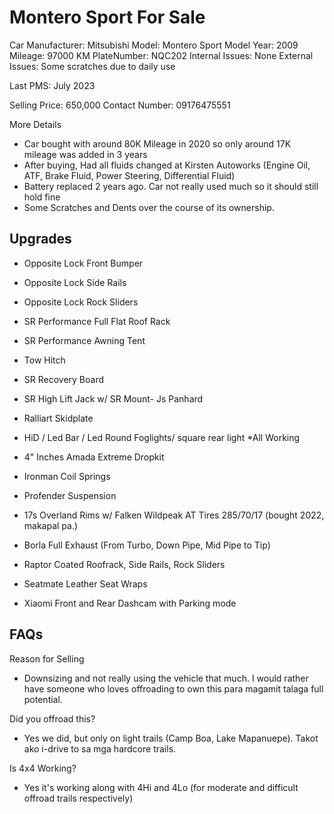 # Montero Sport For Sale

Car Manufacturer: Mitsubishi
Model: Montero Sport
Model Year: 2009
Mileage: 97000 KM
PlateNumber: NQC202
Internal Issues: None
External Issues: Some scratches due to daily use

Last PMS: July 2023

Selling Price: 650,000
Contact Number: 09176475551

More Details

- Car bought with around 80K Mileage in 2020 so only around 17K mileage was added in 3 years
- After buying, Had all fluids changed at Kirsten Autoworks (Engine Oil, ATF, Brake Fluid, Power Steering, Differential Fluid)
- Battery replaced 2 years ago. Car not really used much so it should still hold fine
- Some Scratches and Dents over the course of its ownership.

## Upgrades

- Opposite Lock Front Bumper
- Opposite Lock Side Rails
- Opposite Lock Rock Sliders

- SR Performance Full Flat Roof Rack
- SR Performance Awning Tent
- Tow Hitch
- SR Recovery Board
- SR High Lift Jack w/ SR Mount- Js Panhard
- Ralliart Skidplate

- HiD / Led Bar / Led Round Foglights/ square rear light *All Working
- 4" Inches Amada Extreme Dropkit
- Ironman Coil Springs
- Profender Suspension
- 17s Overland Rims w/ Falken Wildpeak AT Tires 285/70/17 (bought 2022, makapal pa.)
- Borla Full Exhaust (From Turbo, Down Pipe, Mid Pipe to Tip)
- Raptor Coated Roofrack, Side Rails, Rock Sliders

- Seatmate Leather Seat Wraps
- Xiaomi Front and Rear Dashcam with Parking mode

## FAQs

Reason for Selling

- Downsizing and not really using the vehicle that much. I would rather have someone who loves offroading to own this para magamit talaga full potential.

Did you offroad this?

- Yes we did, but only on light trails (Camp Boa, Lake Mapanuepe). Takot ako i-drive to sa mga hardcore trails.

Is 4x4 Working?

- Yes it's working along with 4Hi and 4Lo (for moderate and difficult offroad trails respectively)
